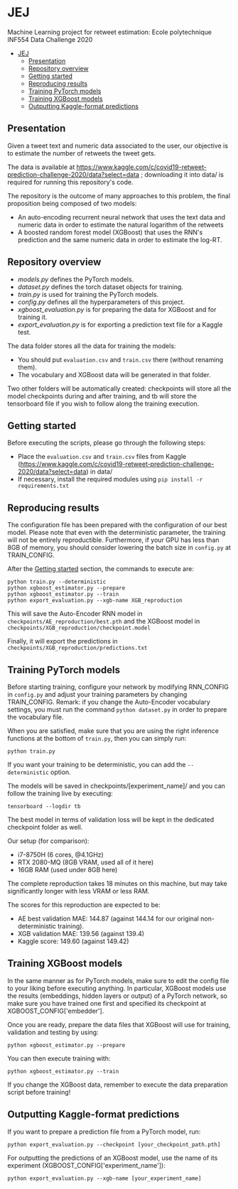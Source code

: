 # JEJ

Machine Learning project for retweet estimation: Ecole polytechnique INF554 Data Challenge 2020

- [JEJ](#jej--joy-dandy--eloi-tanguy--jos-phine-gilbert-)
  * [Presentation](#presentation)
  * [Repository overview](#repository-overview)
  * [Getting started](#getting-started)
  * [Reproducing results](#reproducing-results)
  * [Training PyTorch models](#training-pytorch-models)
  * [Training XGBoost models](#training-xgboost-models)
  * [Outputting Kaggle-format predictions](#outputting-kaggle-format-predictions)

## Presentation

Given a tweet text and numeric data associated to the user, our objective is to estimate the number of retweets the tweet gets. 

The data is available at https://www.kaggle.com/c/covid19-retweet-prediction-challenge-2020/data?select=data ; downloading it into data/ is required for running this repository's code.

The repository is the outcome of many approaches to this problem, the final proposition being composed of two models:

* An auto-encoding recurrent neural network that uses the text data and numeric data in order to estimate the natural logarithm of the retweets
* A boosted random forest model (XGBoost) that uses the RNN's prediction and the same numeric data in order to estimate the log-RT.

## Repository overview

* *models.py* defines the PyTorch models.
* *dataset.py* defines the torch dataset objects for training.
* *train.py* is used for training the PyTorch models.
* *config.py* defines all the hyperparameters of this project.
* *xgboost_evaluation.py* is for preparing the data for XGBoost and for training it.
* *export_evaluation.py* is for exporting a prediction text file for a Kaggle test.

The data folder stores all the data for training the models:

* You should put `evaluation.csv` and `train.csv` there (without renaming them).
* The vocabulary and XGBoost data will be generated in that folder.

Two other folders will be automatically created: checkpoints will store all the model checkpoints during and after training, and tb will store the tensorboard file if you wish to follow along the training execution.

## Getting started

Before executing the scripts, please go through the following steps:

* Place the `evaluation.csv` and `train.csv` files from Kaggle (https://www.kaggle.com/c/covid19-retweet-prediction-challenge-2020/data?select=data) in data/
* If necessary, install the required modules using `pip install -r requirements.txt`

## Reproducing results

The configuration file has been prepared with the configuration of our best model. Please note that even with the deterministic parameter, the training will not be entirely reproductible. Furthermore, if your GPU has less than 8GB of memory, you should consider lowering the batch size in `config.py` at TRAIN_CONFIG.

After the [Getting started](#getting-started) section, the commands to execute are:

    python train.py --deterministic
    python xgboost_estimator.py --prepare
    python xgboost_estimator.py --train
    python export_evaluation.py --xgb-name XGB_reproduction

This will save the Auto-Encoder RNN model in `checkpoints/AE_reproduction/best.pth` and the XGBoost model in `checkpoints/XGB_reproduction/checkpoint.model`

Finally, it will export the predictions in `checkpoints/XGB_reproduction/predictions.txt`

## Training PyTorch models

Before starting training, configure your network by modifying RNN_CONFIG in `config.py` and adjust your training parameters by changing TRAIN_CONFIG.
Remark: if you change the Auto-Encoder vocabulary settings, you must run the command `python dataset.py` in order to prepare the vocabulary file.

When you are satisfied, make sure that you are using the right inference functions at the bottom of `train.py`, then you can simply run:

    python train.py

If you want your training to be deterministic, you can add the `--deterministic` option.

The models will be saved in checkpoints/[experiment_name]/ and you can follow the training live by executing:

    tensorboard --logdir tb

The best model in terms of validation loss will be kept in the dedicated checkpoint folder as well.

Our setup (for comparison):

* i7-8750H (6 cores, @4.1GHz)
* RTX 2080-MQ (8GB VRAM, used all of it here)
* 16GB RAM (used under 8GB here)

The complete reproduction takes 18 minutes on this machine, but may take significantly longer with less VRAM or less RAM.

The scores for this reproduction are expected to be:

* AE best validation MAE: 144.87 (against 144.14 for our original non-deterministic training).
* XGB validation MAE: 139.56 (against 139.4)
* Kaggle score: 149.60 (against 149.42)

## Training XGBoost models

In the same manner as for PyTorch models, make sure to edit the config file to your liking before executing anything.
In particular, XGBoost models use the results (embeddings, hidden layers or output) of a PyTorch network, so make sure you have trained one first and specified its checkpoint at XGBOOST_CONFIG['embedder'].

Once you are ready, prepare the data files that XGBoost will use for training, validation and testing by using:

    python xgboost_estimator.py --prepare

You can then execute training with:

    python xgboost_estimator.py --train

If you change the XGBoost data, remember to execute the data preparation script before training!

## Outputting Kaggle-format predictions

If you want to prepare a prediction file from a PyTorch model, run:

    python export_evaluation.py --checkpoint [your_checkpoint_path.pth]

For outputting the predictions of an XGBoost model, use the name of its experiment (XGBOOST_CONFIG['experiment_name']):

    python export_evaluation.py --xgb-name [your_experiment_name]
